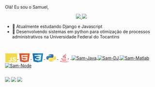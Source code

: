 Olá! Eu sou o Samuel,

<head>
  
<link rel="stylesheet" href="https://cdn.jsdelivr.net/gh/devicons/devicon@v2.15.1/devicon.min.css">
          
</head>  
<div align="center" dir="auto">
  <a href="https://github.com/samuelpf25">
  <img height="180em" src="https://github-readme-stats.vercel.app/api?username=samuelpf25&amp;show_icons=true&amp;theme=dracula&amp;include_all_commits=true&amp;count_private=true" style="max-width: 100%;">
  <img height="180em" src="https://github-readme-stats.vercel.app/api/top-langs/?username=samuelpf25&amp;layout=compact&amp;langs_count=7&amp;theme=dracula" style="max-width: 100%;">
</a></div>

- 🌱 Atualmente estudando Django e Javascript
- 👯 Desenvolvendo sistemas em python para otimização de processos administrativos na Universidade Federal do Tocantins

##

<a href="https://github.com/samuelpf25">
<div dir="auto"><br>
  <img align="center" alt="Sam-Js" height="30" width="40" src="https://raw.githubusercontent.com/devicons/devicon/master/icons/javascript/javascript-plain.svg" style="max-width: 100%;">
  <img align="center" alt="Sam-HTML" height="30" width="40" src="https://raw.githubusercontent.com/devicons/devicon/master/icons/html5/html5-original.svg" style="max-width: 100%;">
  <img align="center" alt="Sam-CSS" height="30" width="40" src="https://raw.githubusercontent.com/devicons/devicon/master/icons/css3/css3-original.svg" style="max-width: 100%;">
  <img align="center" alt="Sam-Python" height="30" width="40" src="https://raw.githubusercontent.com/devicons/devicon/master/icons/python/python-original.svg" style="max-width: 100%;">
<img align="center" alt="Sam-Java" height="30" width="40" src="https://raw.githubusercontent.com/devicons/devicon/master/icons/java/java-plain.svg" style="max-width: 100%;">
<img align="center" alt="Sam-Java" height="50" width="60"  src="https://cdn.jsdelivr.net/gh/devicons/devicon/icons/androidstudio/androidstudio-plain-wordmark.svg"  style="max-width: 100%;"/>
<img align="center" alt="Sam-DJ" height="30" width="40"  img src="https://cdn.jsdelivr.net/gh/devicons/devicon/icons/django/django-plain.svg" style="max-width: 100%;"/>
<img align="center" alt="Sam-Matlab" height="30" width="40"  src="https://cdn.jsdelivr.net/gh/devicons/devicon/icons/matlab/matlab-original.svg"  style="max-width: 100%;"/>
 <img align="center" alt="Sam-Node" height="50" width="60"   src="https://cdn.jsdelivr.net/gh/devicons/devicon/icons/nodejs/nodejs-original-wordmark.svg"   style="max-width: 100%;"/>
                                        
</div>
<h2 dir="auto"></h2>
</a>

<div dir="auto">
  <a href="https://github.com/samuelpf25"> </a>
  <a href="https://www.instagram.com/samueldepaulafaria/" rel="nofollow">
    <img src="https://camo.githubusercontent.com/acaa286597b43c96dc02b69b90de15a65c52063e31835b763a061cc815f64bac/68747470733a2f2f696d672e736869656c64732e696f2f62616467652f2d496e7374616772616d2d2532334534343035463f7374796c653d666f722d7468652d6261646765266c6f676f3d696e7374616772616d266c6f676f436f6c6f723d7768697465" data-canonical-src="https://img.shields.io/badge/-Instagram-%23E4405F?style=for-the-badge&amp;logo=instagram&amp;logoColor=white" style="max-width: 100%;"></a>
 	  <a href="mailto:samuelpf25@gmail.com"><img src="https://camo.githubusercontent.com/927d6b3961fa048ff7303daf291cb5869dfa25018997cf8c1373c2f6a85b1458/68747470733a2f2f696d672e736869656c64732e696f2f62616467652f2d476d61696c2d2532333333333f7374796c653d666f722d7468652d6261646765266c6f676f3d676d61696c266c6f676f436f6c6f723d7768697465" data-canonical-src="https://img.shields.io/badge/-Gmail-%23333?style=for-the-badge&amp;logo=gmail&amp;logoColor=white" style="max-width: 100%;"></a>
  <a href="https://www.linkedin.com/in/samuel-de-paula-faria-5643995a/" rel="nofollow"><img src="https://camo.githubusercontent.com/c00f87aeebbec37f3ee0857cc4c20b21fefde8a96caf4744383ebfe44a47fe3f/68747470733a2f2f696d672e736869656c64732e696f2f62616467652f2d4c696e6b6564496e2d2532333030373742353f7374796c653d666f722d7468652d6261646765266c6f676f3d6c696e6b6564696e266c6f676f436f6c6f723d7768697465" data-canonical-src="https://img.shields.io/badge/-LinkedIn-%230077B5?style=for-the-badge&amp;logo=linkedin&amp;logoColor=white" style="max-width: 100%;"></a> 

</div>
